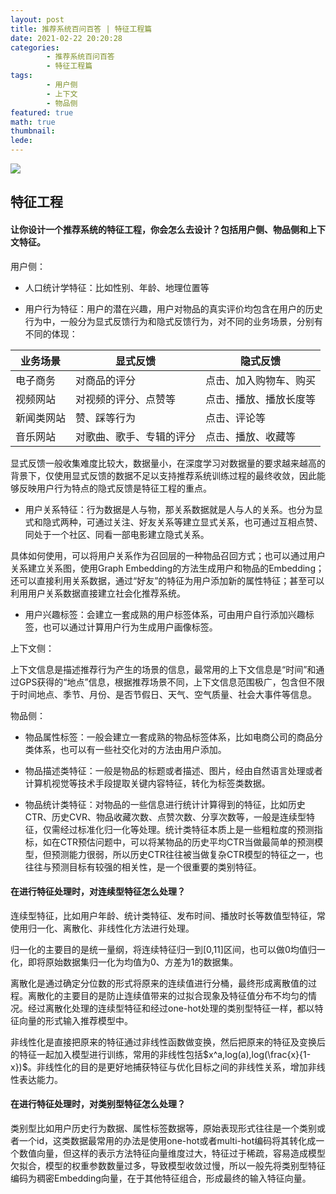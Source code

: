 ```yaml
---
layout: post
title: 推荐系统百问百答 | 特征工程篇
date: 2021-02-22 20:20:28
categories: 
        - 推荐系统百问百答
        - 特征工程篇
tags:
        - 用户侧
        - 上下文
        - 物品侧
featured: true
math: true
thumbnail: 
lede:  
---
```


![](https://tva1.sinaimg.cn/large/008eGmZEly1gnsolgkme0j31c40qq75n.jpg)

## 特征工程

#### 让你设计一个推荐系统的特征工程，你会怎么去设计？包括用户侧、物品侧和上下文特征。

用户侧：

- 人口统计学特征：比如性别、年龄、地理位置等

- 用户行为特征：用户的潜在兴趣，用户对物品的真实评价均包含在用户的历史行为中，一般分为显式反馈行为和隐式反馈行为，对不同的业务场景，分别有不同的体现：


| 业务场景 | 显式反馈 | 隐式反馈 |
| --- | --- | --- |
| 电子商务 | 对商品的评分 | 点击、加入购物车、购买 |
|视频网站|对视频的评分、点赞等|点击、播放、播放长度等|
|新闻类网站|赞、踩等行为|点击、评论等|
|音乐网站|对歌曲、歌手、专辑的评分|点击、播放、收藏等|

显式反馈一般收集难度比较大，数据量小，在深度学习对数据量的要求越来越高的背景下，仅使用显式反馈的数据不足以支持推荐系统训练过程的最终收敛，因此能够反映用户行为特点的隐式反馈是特征工程的重点。

- 用户关系特征：行为数据是人与物，那关系数据就是人与人的关系。也分为显式和隐式两种，可通过关注、好友关系等建立显式关系，也可通过互相点赞、同处于一个社区、同看一部电影建立隐式关系。

具体如何使用，可以将用户关系作为召回层的一种物品召回方式；也可以通过用户关系建立关系图，使用Graph Embedding的方法生成用户和物品的Embedding；还可以直接利用关系数据，通过“好友”的特征为用户添加新的属性特征；甚至可以利用用户关系数据直接建立社会化推荐系统。

- 用户兴趣标签：会建立一套成熟的用户标签体系，可由用户自行添加兴趣标签，也可以通过计算用户行为生成用户画像标签。

上下文侧：

上下文信息是描述推荐行为产生的场景的信息，最常用的上下文信息是“时间”和通过GPS获得的“地点”信息，根据推荐场景不同，上下文信息范围极广，包含但不限于时间地点、季节、月份、是否节假日、天气、空气质量、社会大事件等信息。

物品侧：

- 物品属性标签：一般会建立一套成熟的物品标签体系，比如电商公司的商品分类体系，也可以有一些社交化对的方法由用户添加。

- 物品描述类特征：一般是物品的标题或者描述、图片，经由自然语言处理或者计算机视觉等技术手段提取关键内容特征，转化为标签类数据。

- 物品统计类特征：对物品的一些信息进行统计计算得到的特征，比如历史CTR、历史CVR、物品收藏次数、点赞次数、分享次数等，一般是连续型特征，仅需经过标准化归一化等处理。统计类特征本质上是一些粗粒度的预测指标，如在CTR预估问题中，可以将某物品的历史平均CTR当做最简单的预测模型，但预测能力很弱，所以历史CTR往往被当做复杂CTR模型的特征之一，也往往与预测目标有较强的相关性，是一个很重要的类别特征。

#### 在进行特征处理时，对连续型特征怎么处理？

连续型特征，比如用户年龄、统计类特征、发布时间、播放时长等数值型特征，常使用归一化、离散化、非线性化方法进行处理。

归一化的主要目的是统一量纲，将连续特征归一到[0,11]区间，也可以做0均值归一化，即将原始数据集归一化为均值为0、方差为1的数据集。

离散化是通过确定分位数的形式将原来的连续值进行分桶，最终形成离散值的过程。离散化的主要目的是防止连续值带来的过拟合现象及特征值分布不均匀的情况。经过离散化处理的连续型特征和经过one-hot处理的类别型特征一样，都以特征向量的形式输入推荐模型中。

非线性化是直接把原来的特征通过非线性函数做变换，然后把原来的特征及变换后的特征一起加入模型进行训练，常用的非线性包括$x^a,log(a),log(\frac{x}{1-x})$。非线性化的目的是更好地捕获特征与优化目标之间的非线性关系，增加非线性表达能力。

#### 在进行特征处理时，对类别型特征怎么处理？

类别型比如用户历史行为数据、属性标签数据等，原始表现形式往往是一个类别或者一个id，这类数据最常用的办法是使用one-hot或者multi-hot编码将其转化成一个数值向量，但这样的表示方法特征向量维度过大，特征过于稀疏，容易造成模型欠拟合，模型的权重参数数量过多，导致模型收敛过慢，所以一般先将类别型特征编码为稠密Embedding向量，在于其他特征组合，形成最终的输入特征向量。

